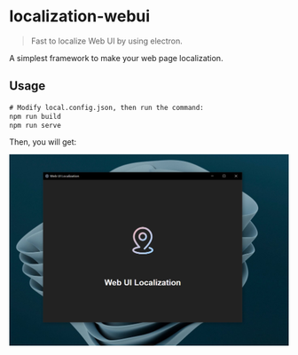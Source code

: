# localization-webui

> Fast to localize Web UI by using electron.

A simplest framework to make your web page localization.

## Usage

```shell
# Modify local.config.json, then run the command:
npm run build
npm run serve
```

Then, you will get:

![local app](./local-app.png)